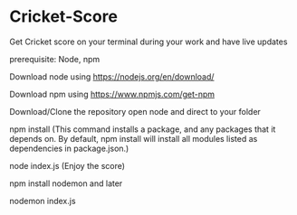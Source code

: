 # Cricket-Score
Get Cricket score on your terminal during your work and have live updates


prerequisite: Node, npm


Download node using https://nodejs.org/en/download/


Download npm using https://www.npmjs.com/get-npm

Download/Clone the repository
open node and direct to your folder


npm install (This command installs a package, and any packages that it depends on. By default, npm install will install all modules listed as dependencies in package.json.)



node index.js (Enjoy the score)


npm install nodemon and later

nodemon index.js


 
